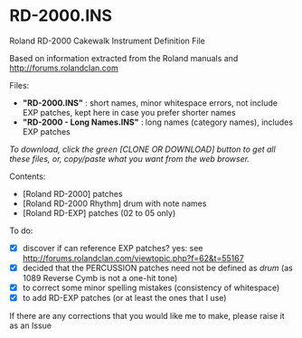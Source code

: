 # RD-2000.INS
Roland RD-2000 Cakewalk Instrument Definition File

Based on information extracted from the Roland manuals and http://forums.rolandclan.com 

Files:
- **"RD-2000.INS"** : short names, minor whitespace errors, not include EXP patches, kept here in case you prefer shorter names
- **"RD-2000 - Long Names.INS"** : long names (category names), includes EXP patches

*To download, click the green [CLONE OR DOWNLOAD] button to get all these files, or, copy/paste what you want from the web browser.*

Contents:
- [Roland RD-2000] patches
- [Roland RD-2000 Rhythm] drum with note names
- [Roland RD-EXP] patches (02 to 05 only)

To do:
- [x] discover if can reference EXP patches? yes: see http://forums.rolandclan.com/viewtopic.php?f=62&t=55167
- [x] decided that the PERCUSSION patches need not be defined as *drum* (as 1089 Reverse Cymb is not a one-hit tone)
- [x] to correct some minor spelling mistakes (consistency of whitespace)
- [x] to add RD-EXP patches (or at least the ones that I use)

If there are any corrections that you would like me to make, please raise it as an Issue
